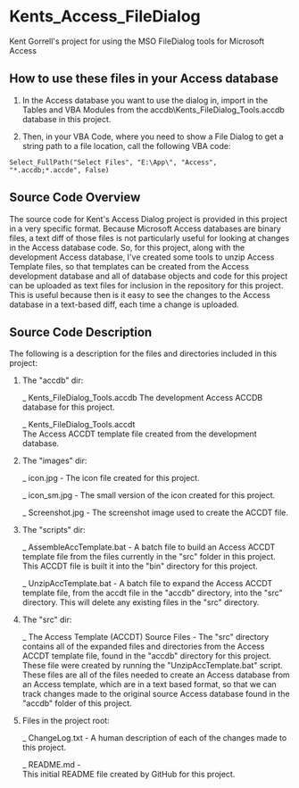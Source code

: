 # Kents_Access_FileDialog
Kent Gorrell's project for using the MSO FileDialog tools for Microsoft Access 


## How to use these files in your Access database

1. In the Access database you want to use the dialog in, import in the Tables 
   and VBA Modules from the accdb\Kents_FileDialog_Tools.accdb database in this 
   project.

2. Then, in your VBA Code, where you need to show a File Dialog to get a string
   path to a file location, call the following VBA code: 

```
Select_FullPath("Select Files", "E:\App\", "Access", "*.accdb;*.accde", False)
```


## Source Code Overview
The source code for Kent's Access Dialog project is provided in this project 
in a very specific format.  Because Microsoft Access databases are binary files, 
a text diff of those files is not particularly useful for looking at changes in 
the Access database code.  So, for this project, along with the development 
Access database, I've created some tools to unzip Access Template files, so that
templates can be created from the Access development database and all of database 
objects and code for this project can be uploaded as text files for inclusion in 
the repository for this project.  This is useful because then is it easy to see 
the changes to the Access database in a text-based diff, each time a change is 
uploaded.


## Source Code Description
The following is a description for the files and directories included in this
project:


1. The "accdb" dir:

   _ Kents_FileDialog_Tools.accdb 
     The development Access ACCDB database for this project.

   _ Kents_FileDialog_Tools.accdt  
     The Access ACCDT template file created from the development database. 

      
2. The "images" dir: 

   _ icon.jpg - 
     The icon file created for this project.

   _ icon_sm.jpg - 
     The small version of the icon created for this project.

   _ Screenshot.jpg - 
     The screenshot image used to create the ACCDT file.


3. The "scripts" dir: 

   _ AssembleAccTemplate.bat - 
     A batch file to build an Access ACCDT template file from the files
     currently in the "src" folder in this project.  This ACCDT file is 
     built it into the "bin" directory for this project.

   _ UnzipAccTemplate.bat - 
     A batch file to expand the Access ACCDT template file, from the accdt
     file in the "accdb" directory, into the "src" directory. This will 
     delete any existing files in the "src" directory.


4. The "src" dir:

   _ The Access Template (ACCDT) Source Files - 
     The "src" directory contains all of the expanded files and directories 
     from the Access ACCDT template file, found in the "accdb" directory for 
     this project.  These file were created by running the 
     "UnzipAccTemplate.bat" script.  These files are all of the files needed
     to create an Access database from an Access template, which are in a text
     based format, so that we can track changes made to the original source 
     Access database found in the "accdb" folder of this project.


5. Files in the project root:

   _ ChangeLog.txt - 
     A human description of each of the changes made to this project.  

   _ README.md -    
     This initial README file created by GitHub for this project.

